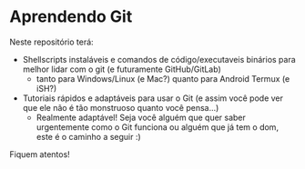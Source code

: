 # Aprendendo Git

Neste repositório terá:

- Shellscripts instaláveis e comandos de código/executaveis binários para melhor lidar com o git (e futuramente GitHub/GitLab)
    - tanto para Windows/Linux (e Mac?) quanto para Android Termux (e iSH?)
- Tutoriais rápidos e adaptáveis para usar o Git (e assim você pode ver que ele não é tão monstruoso quanto você pensa...)
    - Realmente adaptável! Seja você alguém que quer saber urgentemente como o Git funciona ou alguém que já tem o dom, este é o caminho a seguir :)

Fiquem atentos!
